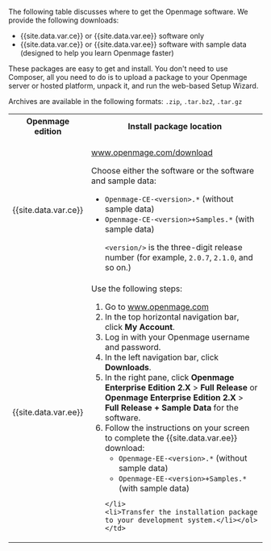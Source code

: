 The following table discusses where to get the Openmage software. We provide the following downloads:

*	{{site.data.var.ce}} or {{site.data.var.ee}} software only
*	{{site.data.var.ce}} or {{site.data.var.ee}} software with sample data (designed to help you learn Openmage faster)

These packages are easy to get and install. You don't need to use Composer, all you need to do is to upload a package to your Openmage server or hosted platform, unpack it, and run the web-based Setup Wizard.

Archives are available in the following formats: `.zip`, `.tar.bz2`, `.tar.gz`

<table>
	<col width="30%">
	<col width="70%">
<tbody>
<tr>
	<th>Openmage edition</th>
	<th>Install package location</th>
</tr>
<tr>
	<td>{{site.data.var.ce}}</td>
	<td><p><a href="http://openmage.com/download">www.openmage.com/download</a></p>
		<p>Choose either the software or the software and sample data:</p>
		<ul><li><code>Openmage-CE-&lt;version>.*</code> (without sample data)</li>
			<li><code>Openmage-CE-&lt;version>+Samples.*</code> (with sample data)</li>
			<p><code>&lt;version/></code> is the three-digit release number (for example, <code>2.0.7</code>, <code>2.1.0</code>, and so on.)</p></ul></td>
</tr>
<tr>
	<td>{{site.data.var.ee}}</td>
	<td>Use the following steps:
	<ol><li>Go to <a href="http://openmage.com">www.openmage.com</a></li>
	<li>In the top horizontal navigation bar, click <strong>My Account</strong>.</li>
	<li>Log in with your Openmage username and password.</li>
	<li>In the left navigation bar, click <strong>Downloads</strong>.</li>
	<li>In the right pane, click <strong>Openmage Enterprise Edition 2.X</strong> > <strong>Full Release</strong> or <strong>Openmage Enterprise Edition 2.X</strong> > <strong>Full Release + Sample Data</strong> for the software.</li>
	<li>Follow the instructions on your screen to complete the {{site.data.var.ee}} download:
		<ul><li><code>Openmage-EE-&lt;version>.*</code> (without sample data)</li>
			<li><code>Openmage-EE-&lt;version>+Samples.*</code> (with sample data)</li></ul>

	</li>
	<li>Transfer the installation package to your development system.</li></ol></td>
</tr>
</tbody>
</table>

